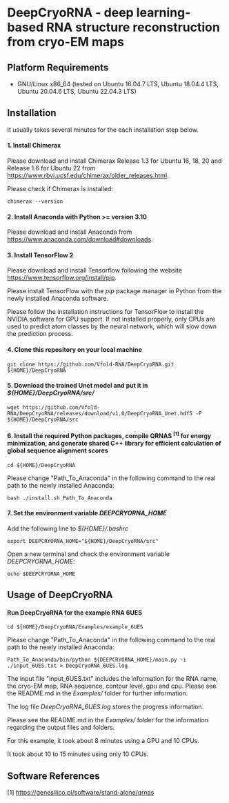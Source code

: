 # DeepCryoRNA - deep learning-based RNA structure reconstruction from cryo-EM maps


## Platform Requirements
* GNU/Linux x86_64 (tested on Ubuntu 16.04.7 LTS, Ubuntu 18.04.4 LTS, Ubuntu 20.04.6 LTS, Ubuntu 22.04.3 LTS) 


## Installation

It usually takes several minutes for the each installation step below.

#### 1. Install Chimerax
Please download and install Chimerax Release 1.3 for Ubuntu 16, 18, 20 and Release 1.6 for Ubuntu 22 from https://www.rbvi.ucsf.edu/chimerax/older_releases.html.

Please check if Chimerax is installed:
```
chimerax --version
```

#### 2. Install Anaconda with Python >= version 3.10
Please download and install Anaconda from https://www.anaconda.com/download#downloads.

#### 3. Install TensorFlow 2
Please download and install Tensorflow following the website https://www.tensorflow.org/install/pip.

Please install TensorFlow with the *pip* package manager in Python from the newly installed Anaconda software.

Please follow the installation instructions for TensorFlow to install the NVIDIA software for GPU support. If not installed properly, only CPUs are used to predict atom classes by the neural network, which will slow down the prediction process. 

#### 4. Clone this repository on your local machine
```
git clone https://github.com/Vfold-RNA/DeepCryoRNA.git ${HOME}/DeepCryoRNA
```

#### 5. Download the trained Unet model and put it in *${HOME}/DeepCryoRNA/src/*
```
wget https://github.com/Vfold-RNA/DeepCryoRNA/releases/download/v1.0/DeepCryoRNA_Unet.hdf5 -P ${HOME}/DeepCryoRNA/src
```

#### 6. Install the required Python packages, compile QRNAS <sup>[1]</sup> for energy minimization, and generate shared C++ library for efficient calculation of global sequence alignment scores
```
cd ${HOME}/DeepCryoRNA
```
Please change "Path_To_Anaconda" in the following command to the real path to the newly installed Anaconda:
```
bash ./install.sh Path_To_Anaconda
```

#### 7. Set the environment variable *DEEPCRYORNA_HOME*
Add the following line to *${HOME}/.bashrc*
```
export DEEPCRYORNA_HOME="${HOME}/DeepCryoRNA/src"
```

Open a new terminal and check the environment variable *DEEPCRYORNA_HOME*:
```
echo $DEEPCRYORNA_HOME
```

## Usage of DeepCryoRNA

#### Run DeepCryoRNA for the example RNA 6UES
```
cd ${HOME}/DeepCryoRNA/Examples/example_6UES
```
Please change "Path_To_Anaconda" in the following command to the real path to the newly installed Anaconda:
```
Path_To_Anaconda/bin/python ${DEEPCRYORNA_HOME}/main.py -i ./input_6UES.txt > DeepCryoRNA_6UES.log
```
The input file "input_6UES.txt" includes the information for the RNA name, the cryo-EM map, RNA sequence, contour level, gpu and cpu. Please see the README.md in the *Examples/* folder for further information.

The log file *DeepCryoRNA_6UES.log* stores the progress information.

Please see the README.md in the *Examples/* folder for the information regarding the output files and folders.

For this example, it took about 8 minutes using a GPU and 10 CPUs.

It took about 10 to 15 minutes using only 10 CPUs.


## Software References

[1] https://genesilico.pl/software/stand-alone/qrnas
